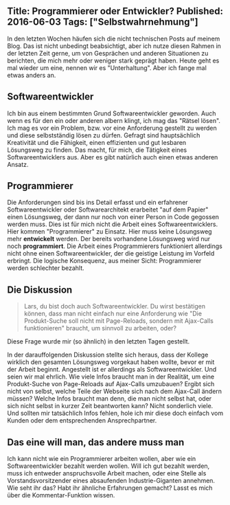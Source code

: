 Title: Programmierer oder Entwickler?
Published: 2016-06-03
Tags: ["Selbstwahrnehmung"]
---
In den letzten Wochen häufen sich die nicht technischen Posts auf meinem Blog. Das ist nicht unbedingt beabsichtigt, aber ich nutze diesen Rahmen in der letzten Zeit gerne, um von Gesprächen und anderen Situationen zu berichten, die mich mehr oder weniger stark geprägt haben. Heute geht es mal wieder um eine, nennen wir es "Unterhaltung". Aber ich fange mal etwas anders an.

## Softwareentwickler
Ich bin aus einem bestimmten Grund Softwareentwickler geworden. Auch wenn es für den ein oder anderen albern klingt, ich mag das "Rätsel lösen". Ich mag es vor ein Problem, bzw. vor eine Anforderung gestellt zu werden und diese selbstständig lösen zu dürfen. Gefragt sind hauptsächlich Kreativität und die Fähigkeit, einen effizienten und gut lesbaren Lösungsweg zu finden. Das macht, für mich, die Tätigkeit eines Softwareentwicklers aus. Aber es gibt natürlich auch einen etwas anderen Ansatz<!-- Read More -->.

## Programmierer
 Die Anforderungen sind bis ins Detail erfasst und ein erfahrener Softwareentwickler oder Softwarearchitekt erarbeitet "auf dem Papier" einen Lösungsweg, der dann nur noch von einer Person in Code gegossen werden muss. Dies ist für mich nicht die Arbeit eines Softwareentwicklers. Hier kommen "Programmierer" zu Einsatz. Hier muss keine Lösungsweg mehr **entwickelt** werden. Der bereits vorhandene Lösungsweg wird nur noch **programmiert**. Die Arbeit eines Programmierers funktioniert allerdings nicht ohne einen Softwareentwickler, der die geistige Leistung im Vorfeld erbringt. Die logische Konsequenz, aus meiner Sicht: Programmierer werden schlechter bezahlt.

## Die Diskussion

> Lars, du bist doch auch Softwareentwickler. Du wirst bestätigen können, dass man nicht einfach nur eine Anforderung wie "Die Produkt-Suche soll nicht mit Page-Reloads, sondern mit Ajax-Calls funktionieren" braucht, um sinnvoll zu arbeiten, oder?

Diese Frage wurde mir (so ähnlich) in den letzten Tagen gestellt. 

In der darauffolgenden Diskussion stellte sich heraus, dass der Kollege wirklich den gesamten Lösungsweg vorgekaut haben wollte, bevor er mit der Arbeit beginnt. Angestellt ist er allerdings als Softwareentwickler. Und seien wir mal ehrlich. Wie viele Infos braucht man in der Realität, um eine Produkt-Suche von Page-Reloads auf Ajax-Calls umzubauen? Ergibt sich nicht von selbst, welche Teile der Webseite sich nach dem Ajax-Call ändern müssen? Welche Infos braucht man denn, die man nicht selbst hat, oder sich nicht selbst in kurzer Zeit beantworten kann? Nicht sonderlich viele. Und sollten mir tatsächlich Infos fehlen, hole ich mir diese doch einfach vom Kunden oder dem entsprechenden Ansprechpartner.

## Das eine will man, das andere muss man

Ich kann nicht wie ein Programmierer arbeiten wollen, aber wie ein Softwareentwickler bezahlt werden wollen. Will ich gut bezahlt werden, muss ich entweder anspruchsvolle Arbeit machen, oder eine Stelle als Vorstandsvorsitzender eines absaufenden Industrie-Giganten annehmen.
Wie seht ihr das? Habt ihr ähnliche Erfahrungen gemacht? Lasst es mich über die Kommentar-Funktion wissen.